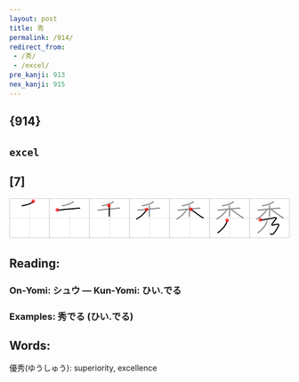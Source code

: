 ```yaml
---
layout: post
title: 秀
permalink: /914/
redirect_from:
 - /秀/
 - /excel/
pre_kanji: 913
nex_kanji: 915
---
```


## {914}

## `excel`

## [7]

<div class="stroke"><img src="../images/E7A780.png" /></div>

## Reading:

### On-Yomi: シュウ &mdash; Kun-Yomi: ひい.でる

### Examples: 秀でる (ひい.でる)

## Words:

優秀(ゆうしゅう): superiority, excellence
